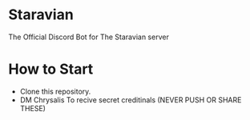 # Staravian
The Official Discord Bot for The Staravian server

# How to Start
- Clone this repository. 
- DM Chrysalis To recive secret creditinals (NEVER PUSH OR SHARE THESE)


